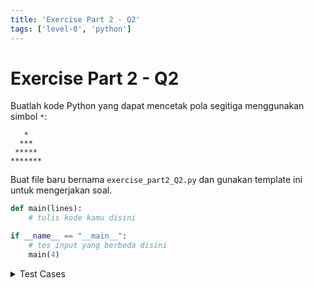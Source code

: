 ```yaml
---
title: 'Exercise Part 2 - Q2'
tags: ['level-0', 'python']
---
```


# Exercise Part 2 - Q2

Buatlah kode Python yang dapat mencetak pola segitiga menggunakan simbol `*`:

```
   *
  ***
 *****
*******
```

Buat file baru bernama `exercise_part2_Q2.py` dan gunakan template ini untuk mengerjakan soal.

```python
def main(lines):
    # tulis kode kamu disini

if __name__ == "__main__":
    # tes input yang berbeda disini
    main(4)
```

<details>
<summary>Test Cases</summary>

```
Input:
4

Output:
   *
  ***
 *****
*******
```

```
Input:
2

Output:
 *
***
```

```
Input:
1

Output:
*
```
</details>